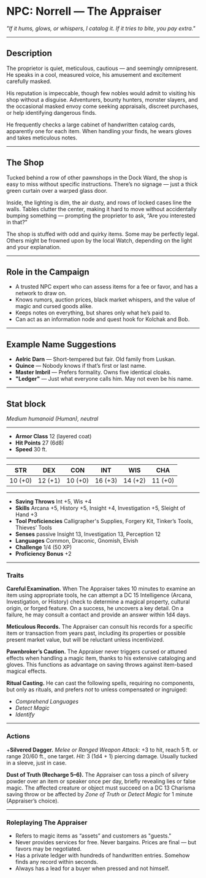 # NPC: Norrell — The Appraiser

*"If it hums, glows, or whispers, I catalog it. If it tries to bite, you pay
extra."*

---

## Description

The proprietor is quiet, meticulous, cautious — and seemingly omnipresent.
He speaks in a cool, measured voice, his amusement and excitement carefully
masked.

His reputation is impeccable, though few nobles would admit to visiting his
shop without a disguise.
Adventurers, bounty hunters, monster slayers, and the occasional masked envoy
come seeking appraisals, discreet purchases, or help identifying dangerous
finds.

He frequently checks a large cabinet of handwritten catalog cards, apparently
one for each item.
When handling your finds, he wears gloves and takes meticulous notes.

---

## The Shop

Tucked behind a row of other pawnshops in the Dock Ward, the shop is easy to
miss without specific instructions.
There’s no signage — just a thick green curtain over a warped glass door.

Inside, the lighting is dim, the air dusty, and rows of locked cases line the
walls.
Tables clutter the center, making it hard to move without accidentally
bumping something — prompting the proprietor to ask, “Are you interested in
that?”

The shop is stuffed with odd and quirky items.
Some may be perfectly legal.
Others might be frowned upon by the local Watch, depending on the light and
your explanation.

---

## Role in the Campaign

- A trusted NPC expert who can assess items for a fee or favor, and has a
  network to draw on.
- Knows rumors, auction prices, black market whispers, and the value of magic
  and cursed goods alike.
- Keeps notes on everything, but shares only what he’s paid to.
- Can act as an information node and quest hook for Kolchak and Bob.

---

## Example Name Suggestions

- **Aelric Darn** — Short-tempered but fair. Old family from Luskan.
- **Quince** — Nobody knows if that’s first or last name.
- **Master Imbril** — Prefers formality. Owns five identical cloaks.
- **"Ledger"** — Just what everyone calls him. May not even be his name.

---

## Stat block
*Medium humanoid (Human), neutral*

___
- **Armor Class** 12 (layered coat)
- **Hit Points** 27 (6d8)
- **Speed** 30 ft.
___

|   STR   |   DEX   |   CON   |   INT   |   WIS   |   CHA   |
|:-------:|:-------:|:-------:|:-------:|:-------:|:-------:|
| 10 (+0) | 12 (+1) | 10 (+0) | 16 (+3) | 14 (+2) | 11 (+0) |

___
- **Saving Throws** Int +5, Wis +4
- **Skills** Arcana +5, History +5, Insight +4, Investigation +5,
  Sleight of Hand +3
- **Tool Proficiencies** Calligrapher's Supplies, Forgery Kit, Tinker’s Tools,
  Thieves’ Tools
- **Senses** passive Insight 13, Investigation 13, Perception 12
- **Languages** Common, Draconic, Gnomish, Elvish
- **Challenge** 1/4 (50 XP)
- **Proficiency Bonus** +2

___

### Traits

**Careful Examination.**
When The Appraiser takes 10 minutes to examine an item using appropriate tools,
he can attempt a DC 15 Intelligence (Arcana, Investigation, or History) check
to determine a magical property, cultural origin, or forged feature.
On a success, he uncovers a key detail.
On a failure, he may consult a contact and provide an answer within 1d4 days.

**Meticulous Records.** The Appraiser can consult his records for a specific
item or transaction from years past, including its properties or possible
present market value, but will be reluctant unless incentivized.

**Pawnbroker’s Caution.**
The Appraiser never triggers cursed or attuned effects when handling a magic
item, thanks to his extensive cataloging and gloves.
This functions as advantage on saving throws against item-based magical effects.

**Ritual Casting.**
He can cast the following spells, requiring no components, but only as rituals,
and prefers *not* to unless compensated or ingruiged:
- *Comprehend Languages*
- *Detect Magic*
- *Identify*

___

### Actions

+**Silvered Dagger.** *Melee or Ranged Weapon Attack:* +3 to hit, reach 5 ft.
or range 20/60 ft., one target.
*Hit:* 3 (1d4 + 1) piercing damage.
Usually tucked in a sleeve, just in case.
 
**Dust of Truth (Recharge 5–6).** The Appraiser can toss a pinch of silvery
powder over an item or speaker once per day, briefly revealing lies or false
magic.
The affected creature or object must succeed on a DC 13 Charisma saving throw
or be affected by *Zone of Truth* or *Detect Magic* for 1 minute (Appraiser’s
choice).

___

### Roleplaying The Appraiser

- Refers to magic items as “assets” and customers as "guests."
- Never provides services for free.
  Never bargains.
  Prices are final — but favors may be negotiated.
- Has a private ledger with hundreds of handwritten entries.
  Somehow finds any record within seconds.
- Always has a lead for a buyer when pressed and not himself.

